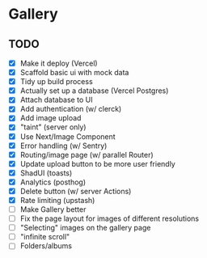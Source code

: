 # Gallery

## TODO

- [x] Make it deploy (Vercel)
- [x] Scaffold basic ui with mock data
- [x] Tidy up build process
- [x] Actually set up a database (Vercel Postgres)
- [x] Attach database to UI
- [x] Add authentication (w/ clerck)
- [x] Add image upload
- [x] "taint" (server only)
- [x] Use Next/Image Component
- [x] Error handling (w/ Sentry)
- [x] Routing/image page (w/ parallel Router)
- [x] Update upload button to be more user friendly
- [x] ShadUI (toasts)
- [x] Analytics (posthog)
- [x] Delete button (w/ server Actions)
- [x] Rate limiting (upstash)
- [ ] Make Gallery better
- [ ] Fix the page layout for images of different resolutions
- [ ] "Selecting" images on the gallery page
- [ ] "infinite scroll"
- [ ] Folders/albums
